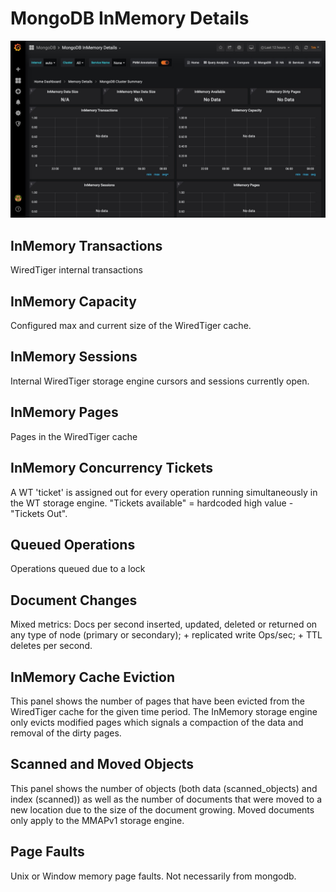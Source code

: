 # MongoDB InMemory Details

![image](../../_images/PMM_MongoDB_InMemory_Details.jpg)

## InMemory Transactions

WiredTiger internal transactions

## InMemory Capacity

Configured max and current size of the WiredTiger cache.

## InMemory Sessions

Internal WiredTiger storage engine cursors and sessions currently open.

## InMemory Pages

Pages in the WiredTiger cache

## InMemory Concurrency Tickets

A WT 'ticket' is assigned out for every operation running simultaneously in the WT storage engine. "Tickets available" = hardcoded high value - "Tickets Out".

## Queued Operations

Operations queued due to a lock

## Document Changes

Mixed metrics: Docs per second inserted, updated, deleted or returned on any type of node (primary or secondary); + replicated write Ops/sec; + TTL deletes per second.

## InMemory Cache Eviction

This panel shows the number of pages that have been evicted from the WiredTiger cache for the given time period. The InMemory storage engine only evicts modified pages which signals a compaction of the data and removal of the dirty pages.

## Scanned and Moved Objects

This panel shows the number of objects (both data (scanned_objects) and index (scanned)) as well as the number of documents that were moved to a new location due to the size of the document growing. Moved documents only apply to the MMAPv1 storage engine.

## Page Faults

Unix or Window memory page faults. Not necessarily from mongodb.
